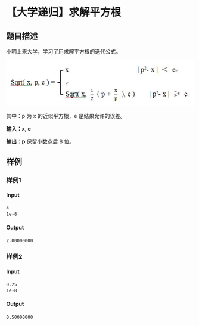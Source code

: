 # 【大学递归】求解平方根

## 题目描述

小明上来大学，学习了用求解平方根的迭代公式。

![sqrt](../../pic/sqrt.JPG)

其中：p 为 x 的近似平方根，e 是结果允许的误差。

**输入：x, e**

**输出：p** 保留小数点后 8 位。

## 样例

### 样例1

#### Input

```
4
1e-8
```

#### Output

```
2.00000000
```

### 样例2

#### Input

```
0.25
1e-8
```

#### Output

```
0.50000000
```


